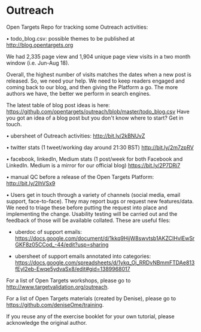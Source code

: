 # Outreach

Open Targets Repo for tracking some Outreach activities:

• todo_blog.csv: possible themes to be published at http://blog.opentargets.org

We had 2,335 page view and 1,904 unique page view visits in a two month window (i.e. Jun-Aug 18).

Overall, the highest number of visits matches the dates when a new post is released.
So, we need your help. 
We need to keep readers engaged and coming back to our blog, and then giving the Platform a go.
The more authors we have, the better we perform in search engines.

The latest table of blog post ideas is here: https://github.com/opentargets/outreach/blob/master/todo_blog.csv
Have you got an idea of a blog post but you don't know where to start? Get in touch.

• ubersheet of Outreach activities:
http://bit.ly/2kBNUvZ

• twitter stats (1 tweet/working day around 21:30 BST)
http://bit.ly/2m7zpRV

• facebook, linkedIn, Medium stats (1 post/week for both Facebook and LinkedIn. Medium is a mirror for our official blog) 
https://bit.ly/2P7DRi7

• manual QC before a release of the Open Targets Platform:
http://bit.ly/2lhVSx9

• Users get in touch through a variety of channels (social media, email support, face-to-face). They may report bugs or request new features/data. We need to triage these before putting the request into place and implementing the change. Usability testing will be carried out and the feedback of those will be available collated. These are useful files:

- uberdoc of support emails:
https://docs.google.com/document/d/1kkq9HjjW8swvtsb1AKZCIHvlEwSrGKF8z05CCod_-44/edit?usp=sharing

- ubersheet of support emails annotated into categories:
https://docs.google.com/spreadsheets/d/1ykq_Oj_RRDvNBmmFTDAe813fEyI2eb-Ewqe5ydvaSx8/edit#gid=1389968017 


For a list of Open Targets workshops, please go to http://www.targetvalidation.org/outreach.

For a list of Open Targets materials (created by Denise), please go to https://github.com/deniseOme/training.

If you reuse any of the exercise booklet for your own tutorial, please acknowledge the original author.
